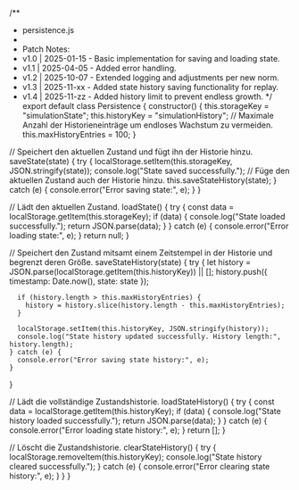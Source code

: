 /**
 * persistence.js
 * 
 * Patch Notes:
 * v1.0 | 2025-01-15 - Basic implementation for saving and loading state.
 * v1.1 | 2025-04-05 - Added error handling.
 * v1.2 | 2025-10-07 - Extended logging and adjustments per new norm.
 * v1.3 | 2025-11-xx - Added state history saving functionality for replay.
 * v1.4 | 2025-11-zz - Added history limit to prevent endless growth.
 */
export default class Persistence {
  constructor() {
    this.storageKey = "simulationState";
    this.historyKey = "simulationHistory";
    // Maximale Anzahl der Historieneinträge um endloses Wachstum zu vermeiden.
    this.maxHistoryEntries = 100;
  }
  
  // Speichert den aktuellen Zustand und fügt ihn der Historie hinzu.
  saveState(state) {
    try {
      localStorage.setItem(this.storageKey, JSON.stringify(state));
      console.log("State saved successfully.");
      // Füge den aktuellen Zustand auch der Historie hinzu.
      this.saveStateHistory(state);
    } catch (e) {
      console.error("Error saving state:", e);
    }
  }
  
  // Lädt den aktuellen Zustand.
  loadState() {
    try {
      const data = localStorage.getItem(this.storageKey);
      if (data) {
        console.log("State loaded successfully.");
        return JSON.parse(data);
      }
    } catch (e) {
      console.error("Error loading state:", e);
    }
    return null;
  }
  
  // Speichert den Zustand mitsamt einem Zeitstempel in der Historie und begrenzt deren Größe.
  saveStateHistory(state) {
    try {
      let history = JSON.parse(localStorage.getItem(this.historyKey)) || [];
      history.push({ timestamp: Date.now(), state: state });
      
      if (history.length > this.maxHistoryEntries) {
        history = history.slice(history.length - this.maxHistoryEntries);
      }
      
      localStorage.setItem(this.historyKey, JSON.stringify(history));
      console.log("State history updated successfully. History length:", history.length);
    } catch (e) {
      console.error("Error saving state history:", e);
    }
  }
  
  // Lädt die vollständige Zustandshistorie.
  loadStateHistory() {
    try {
      const data = localStorage.getItem(this.historyKey);
      if (data) {
        console.log("State history loaded successfully.");
        return JSON.parse(data);
      }
    } catch (e) {
      console.error("Error loading state history:", e);
    }
    return [];
  }
  
  // Löscht die Zustandshistorie.
  clearStateHistory() {
    try {
      localStorage.removeItem(this.historyKey);
      console.log("State history cleared successfully.");
    } catch (e) {
      console.error("Error clearing state history:", e);
    }
  }
}
